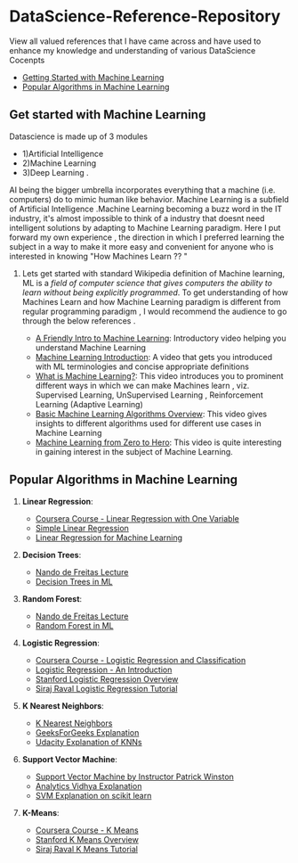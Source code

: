 # DataScience-Reference-Repository
View all valued references that I have came across and have used to enhance my knowledge and understanding of various DataScience Cocenpts

* [Getting Started with  Machine Learning](#get-started-with-machine-learning)
* [Popular Algorithms in  Machine Learning](#popular-algorithms-in-machine-learning)






## Get started with Machine Learning

Datascience is made up of 3 modules 
* 1)Artificial Intelligence 
* 2)Machine Learning
* 3)Deep Learning . 

AI being the bigger umbrella incorporates everything that a machine (i.e. computers) do to mimic human like behavior.
Machine Learning is a subfield of Artificial Intelligence .Machine Learning becoming a buzz word in the IT industry, it's almost impossible to think of a industry that doesnt need intelligent solutions by adapting to Machine Learning paradigm. 
Here I put forward my own experience , the direction in which I preferred learning the subject in a way to make it more easy and convenient  for anyone who is interested in knowing "How Machines Learn ?? "

1) Lets get started with standard  Wikipedia definition of Machine learning, ML is a *field of computer science that gives computers the ability to learn without being explicitly programmed*. 
To get understanding of how Machines Learn and how Machine Learning paradigm is different from regular programming paradigm , I would recommend the audience to go through the below references . 

	*  [A Friendly Intro to Machine Learning](https://www.youtube.com/watch?v=IpGxLWOIZy4): Introductory video helping you understand Machine Learning
	* [Machine Learning Introduction](https://www.youtube.com/watch?v=seG9J49bBYI): A video that gets you introduced with ML terminologies and concise appropriate definitions 
	* [What is Machine Learning?](https://www.youtube.com/watch?v=WXHM_i-fgGo): This video introduces you to prominent different ways in which we can make Machines learn , viz. Supervised Learning, UnSupervised Learning , Reinforcement Learning (Adaptive Learning)
	* [Basic Machine Learning Algorithms Overview](https://www.youtube.com/watch?v=ggIk08PNcBo): This video gives insights to different algorithms used for different use cases in Machine Learning
	* [Machine Learning from Zero to Hero](https://medium.freecodecamp.org/machine-learning-how-to-go-from-zero-to-hero-40e26f8aa6da): This video is quite interesting in gaining interest in the subject of Machine Learning. 
	
	
## Popular Algorithms in Machine Learning

1) **Linear Regression**: 
	* [Coursera Course - Linear Regression with One Variable](https://www.youtube.com/watch?v=kHwlB_j7Hkc)
	* [Simple Linear Regression](https://www.youtube.com/watch?v=ZkjP5RJLQF4)
	* [Linear Regression for Machine Learning](https://machinelearningmastery.com/linear-regression-for-machine-learning/)

2) **Decision Trees**:
	* [Nando de Freitas Lecture](https://www.youtube.com/watch?v=-dCtJjlEEgM)
	* [Decision Trees in ML](https://towardsdatascience.com/decision-trees-in-machine-learning-641b9c4e8052)
	
3)	**Random Forest**:
	* [Nando de Freitas Lecture](https://www.youtube.com/watch?v=3kYujfDgmNk)
	* [Random Forest in ML](https://towardsdatascience.com/understanding-random-forest-58381e0602d2)
	
4) **Logistic Regression**: 
	* [Coursera Course - Logistic Regression and Classification](https://www.youtube.com/watch?v=-la3q9d7AKQ)
	* [Logistic Regression - An Introduction](https://www.youtube.com/watch?v=zAULhNrnuL4)
	* [Stanford Logistic Regression Overview](http://ufldl.stanford.edu/tutorial/supervised/LogisticRegression/)
	* [Siraj Raval Logistic Regression Tutorial](https://www.youtube.com/watch?v=D8alok2P468)

5) **K Nearest Neighbors**: 
	* [K Nearest Neighbors](https://www.youtube.com/watch?v=k_7gMp5wh5A)
	* [GeeksForGeeks Explanation](https://www.geeksforgeeks.org/k-nearest-neighbours/)
	* [Udacity Explanation of KNNs](https://www.youtube.com/watch?v=mpU84OJ5vdQ)

6)  **Support Vector Machine**: 
	* [Support Vector Machine by Instructor Patrick Winston](https://www.youtube.com/watch?v=_PwhiWxHK8o)
	* [Analytics Vidhya Explanation](https://www.analyticsvidhya.com/blog/2017/09/understaing-support-vector-machine-example-code/)
	* [SVM Explanation on scikit learn ](https://scikit-learn.org/stable/modules/svm.html)

		
7) **K-Means**: 
	* [Coursera Course - K Means](https://www.youtube.com/watch?v=hDmNF9JG3lo)
	* [Stanford K Means Overview](http://stanford.edu/~cpiech/cs221/handouts/kmeans.html)
	* [Siraj Raval K Means Tutorial](https://www.youtube.com/watch?v=9991JlKnFmk)
	


